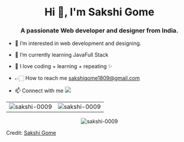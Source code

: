<h1 align="center">Hi 👋, I'm Sakshi Gome</h1>
<h3 align="center">A passionate Web developer and designer from India.</h3>

- 👀 I’m interested in web development and designing. 
- 🌱 I’m currently learning JavaFull Stack
- 💞️ I love coding + learning + repeating ✨
- 👉🏻 How to reach me sakshigome1809@gmail.com

- 📫 Connect with me 
[<img src="https://img.shields.io/badge/linkedin-%230077B5.svg?&style=for-the-badge&logo=linkedin&logoColor=white" />](https://www.linkedin.com/in/sakshi-gome-b7abb2212/) <br>

<table>
  <tr>
    <td><img src="https://github-readme-stats.vercel.app/api?username=sakshi-0009&theme=dark&show_icons=true&theme=dark&locale=en" alt="sakshi-0009" /></td>
    <td><img src="https://github-readme-stats.vercel.app/api/top-langs?username=sakshi-0009&theme=dark&show_icons=true&theme=dark&locale=en&layout=compact" alt="sakshi-0009" /></td>
  </tr>
 </table>

<div align="center">
<p><img align="center" src="https://github-readme-streak-stats.herokuapp.com?user=sakshi-0009" (https://git.io/streak-stats)
 alt="sakshi-0009" /></p>
      </div>

Credit: [Sakshi Gome](https://github.com/sakshi-0009)
